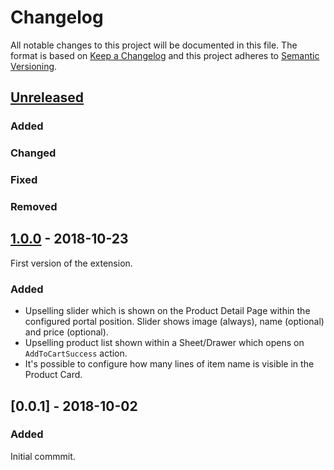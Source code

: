 # Changelog
 All notable changes to this project will be documented in this file.
 The format is based on [Keep a Changelog](http://keepachangelog.com/) and this project adheres to [Semantic Versioning](http://semver.org/).

 ## [Unreleased]
### Added
### Changed
### Fixed
### Removed

## [1.0.0] - 2018-10-23
First version of the extension.
### Added
- Upselling slider which is shown on the Product Detail Page within the configured portal position. Slider shows image (always), name (optional) and price (optional).
- Upselling product list shown within a Sheet/Drawer which opens on `AddToCartSuccess` action.
- It's possible to configure how many lines of item name is visible in the Product Card.

## [0.0.1] - 2018-10-02
### Added
Initial commmit.

[Unreleased]: https://github.com/shopgate/ext-upselling/compare/v1.0.0...HEAD
[1.0.0]: https://github.com/shopgate/ext-upselling/compare/v0.0.1...v1.0.0